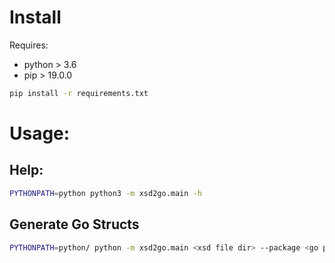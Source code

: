 # Install

Requires:
  - python > 3.6
  - pip > 19.0.0 

```bash
pip install -r requirements.txt
```

# Usage:

## Help:

```bash
PYTHONPATH=python python3 -m xsd2go.main -h
```

## Generate Go Structs

```bash
PYTHONPATH=python/ python -m xsd2go.main <xsd file dir> --package <go package> --output <output dir> [--schemas xsd_file [xsd_file]]
```

